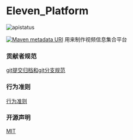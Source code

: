 # Eleven_Platform
![apistatus](https://img.shields.io/github/license/mashape/apistatus.svg)

[![Maven metadata URI](https://img.shields.io/maven-metadata/v/http/central.maven.org/maven2/com/google/code/gson/gson/maven-metadata.xml.svg)]()
用来制作视频信息集合平台

### 贡献者规范
[git提交归档和git分支规范](./CONTRIBUTING.md)

### 行为准则

[行为准则](./CODE_OF_CONDUCT.md)

### 开源声明

[MIT](./LICENSE)
